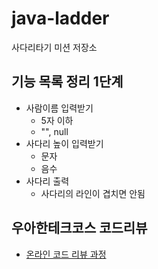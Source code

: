 # java-ladder
사다리타기 미션 저장소

## 기능 목록 정리 1단계
* 사람이름 입력받기
    * 5자 이하
    * "", null
* 사다리 높이 입력받기
    * 문자
    * 음수
* 사다리 출력
    * 사다리의 라인이 겹치면 안됨

## 우아한테크코스 코드리뷰
* [온라인 코드 리뷰 과정](https://github.com/woowacourse/woowacourse-docs/blob/master/maincourse/README.md)